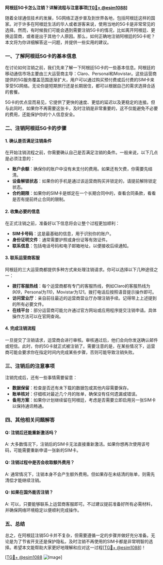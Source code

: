 **阿根廷5G卡怎么注销？详解流程与注意事项[[TG💪+ @esim1088](https://t.me/s/esim1088)]**

随着全球通信技术的发展，5G网络正逐步普及到世界各地，包括阿根廷这样的国家。对于许多在阿根廷生活的华人或者游客来说，使用当地的5G卡是非常常见的选择。然而，有时候我们可能会遇到需要注销5G卡的情况，比如离开阿根廷、更换运营商，或者是出于其他个人原因。那么，如何正确地注销阿根廷的5G卡呢？本文将为你详细解答这一问题，并提供一些实用的建议。

### 一、了解阿根廷5G卡的基本信息

在讨论如何注销之前，我们先来了解一下阿根廷5G卡的一些基本信息。阿根廷的移动通信市场主要由三大运营商主导：Claro、Personal和Movistar。这些运营商提供的5G服务覆盖范围逐渐扩大，用户可以通过购买预付费或后付费的SIM卡来享受5G网络。无论你是短期旅行还是长期居住，都可以根据自己的需求选择合适的套餐。

5G卡的优点显而易见，它提供了更快的速度、更低的延迟以及更稳定的连接。但与此同时，如果你不再需要这张卡，及时注销是非常重要的，这不仅能避免不必要的费用，还能保护你的个人信息安全。

### 二、注销阿根廷5G卡的步骤

#### 1. 确认是否满足注销条件

在开始注销流程之前，你需要确认自己是否满足注销的条件。一般来说，以下几点是必须注意的：

- **账户余额**：确保你的账户中没有未支付的费用。如果还有欠费，你需要先结清。
- **设备解锁状态**：如果你的手机是通过该运营商购买并锁定的，请提前解除锁定状态。
- **合约期限**：如果你的SIM卡是绑定在一个长期合同中的，查看合同条款，看看是否有提前终止合同的限制。

#### 2. 收集必要的信息

在正式注销之前，准备好以下信息将会让整个过程更加顺利：

- **SIM卡号码**：这是最基础的信息，用于识别你的账户。
- **身份证明文件**：通常需要护照或身份证等有效证件。
- **联系信息**：包括电话号码和电子邮箱地址，以便接收后续通知。

#### 3. 联系运营商客服

阿根廷的三大运营商都提供多种方式来处理注销请求。你可以选择以下几种途径之一：

- **拨打客服热线**：每个运营商都有专门的客服热线，例如Claro的客服热线为*909*，Personal为*110*，Movistar为*121*。拨打电话后按照语音提示操作即可。
- **访问营业厅**：亲自前往最近的运营商营业厅办理注销手续。记得带上上述提到的所有必要文件。
- **在线平台**：部分运营商可能允许通过官方网站或应用程序提交注销申请。具体操作方法可以在官网查询。

#### 4. 完成注销流程

一旦提交了注销请求，运营商会进行审核。审核通过后，他们会向你发送确认邮件或短信。此时，你的5G卡就正式被注销了。需要注意的是，在某些情况下，运营商可能会要求你在指定时间内完成某些步骤，否则可能导致注销失败。

### 三、注销后的注意事项

注销完成后，还有一些事情需要留意：

- **数据保留**：检查是否还有未下载的数据包或其他内容需要保存。
- **账单核对**：仔细核对最近几个月的账单，确保没有任何遗漏或错误。
- **备用方案**：如果你计划继续留在阿根廷，考虑是否需要立即启用另一张SIM卡以保持通讯畅通。

### 四、其他相关问题解答

#### Q: 注销后还能重新激活吗？
A: 大多数情况下，注销后的SIM卡无法直接重新激活。如果你想再次使用该号码，可能需要重新申请一张新的SIM卡。

#### Q: 注销过程中是否会收取额外费用？
A: 通常情况下，注销本身不会产生额外费用。但如果存在未结清的账单，则需先清偿才能继续注销。

#### Q: 如果在国外能否注销？
A: 可以，只要能够联系上运营商客服即可。不过建议提前准备好所有必需材料，并确保网络环境稳定以便顺利完成操作。

### 五、总结

总之，在阿根廷注销5G卡并不复杂，但需要遵循一定的步骤并做好充分准备。无论是为了节省开支还是保护隐私，及时注销不再使用的SIM卡都是非常明智的选择。希望本文能帮助大家更好地理解和应对这一过程[[TG💪+ @esim1088](https://t.me/s/esim1088)]！

[[TG💪+ @esim1088](https://t.me/s/esim1088) ![Image](https://i.postimg.cc/4NQfJmqS/Snipaste-2025-05-13-00-14-12.png)]